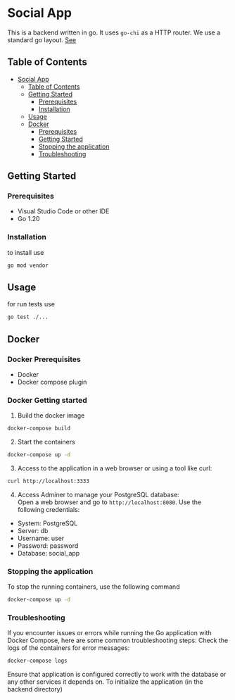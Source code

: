 # Social App

This is a backend written in go. It uses `go-chi` as a HTTP router.
We use a standard go layout. [See](https://github.com/golang-standards/project-layout)

## Table of Contents

- [Social App](#social-app)
  - [Table of Contents](#table-of-contents)
  - [Getting Started](#getting-started)
    - [Prerequisites](#prerequisites)
    - [Installation](#installation)
  - [Usage](#usage)
  - [Docker](#docker)
    - [Prerequisites](#docker-prerequisites)
    - [Getting Started](#docker-getting-started)
    - [Stopping the application](#stopping-the-application)
    - [Troubleshooting](#troubleshooting)

## Getting Started

### Prerequisites

- Visual Studio Code or other IDE
- Go  1.20

### Installation

to install use 

```bash
go mod vendor
```

## Usage

for run tests use 

```bash
go test ./...
```

## Docker

### Docker Prerequisites

- Docker
- Docker compose plugin

### Docker Getting started

1. Build the docker image
```bash
docker-compose build
```
2. Start the containers
```bash
docker-compose up -d
```
3. Access to the application in a web browser or using a tool like curl:
```bash
curl http://localhost:3333
```
4. Access Adminer to manage your PostgreSQL database: <br>
Open a web browser and go to `http://localhost:8080`. Use the following credentials:
- System: PostgreSQL
- Server: db
- Username: user
- Password: password
- Database: social_app

### Stopping the application
To stop the running containers, use the following command
```bash
docker-compose up -d
```

### Troubleshooting
If you encounter issues or errors while running the Go application with Docker Compose, here are some common troubleshooting steps:
Check the logs of the containers for error messages:
```bash
docker-compose logs
```
Ensure that application is configured correctly to work with the database or any other services it depends on.
To initialize the application (in the backend directory)
